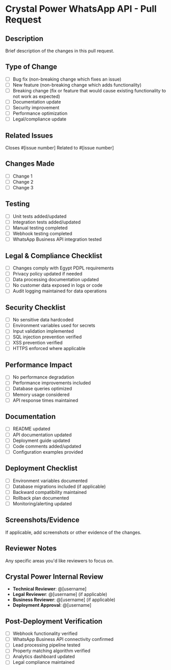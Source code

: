 # Crystal Power WhatsApp API - Pull Request

## Description
Brief description of the changes in this pull request.

## Type of Change
- [ ] Bug fix (non-breaking change which fixes an issue)
- [ ] New feature (non-breaking change which adds functionality)
- [ ] Breaking change (fix or feature that would cause existing functionality to not work as expected)
- [ ] Documentation update
- [ ] Security improvement
- [ ] Performance optimization
- [ ] Legal/compliance update

## Related Issues
Closes #[issue number]
Related to #[issue number]

## Changes Made
- [ ] Change 1
- [ ] Change 2
- [ ] Change 3

## Testing
- [ ] Unit tests added/updated
- [ ] Integration tests added/updated
- [ ] Manual testing completed
- [ ] Webhook testing completed
- [ ] WhatsApp Business API integration tested

## Legal & Compliance Checklist
- [ ] Changes comply with Egypt PDPL requirements
- [ ] Privacy policy updated if needed
- [ ] Data processing documentation updated
- [ ] No customer data exposed in logs or code
- [ ] Audit logging maintained for data operations

## Security Checklist
- [ ] No sensitive data hardcoded
- [ ] Environment variables used for secrets
- [ ] Input validation implemented
- [ ] SQL injection prevention verified
- [ ] XSS prevention verified
- [ ] HTTPS enforced where applicable

## Performance Impact
- [ ] No performance degradation
- [ ] Performance improvements included
- [ ] Database queries optimized
- [ ] Memory usage considered
- [ ] API response times maintained

## Documentation
- [ ] README updated
- [ ] API documentation updated
- [ ] Deployment guide updated
- [ ] Code comments added/updated
- [ ] Configuration examples provided

## Deployment Checklist
- [ ] Environment variables documented
- [ ] Database migrations included (if applicable)
- [ ] Backward compatibility maintained
- [ ] Rollback plan documented
- [ ] Monitoring/alerting updated

## Screenshots/Evidence
If applicable, add screenshots or other evidence of the changes.

## Reviewer Notes
Any specific areas you'd like reviewers to focus on.

## Crystal Power Internal Review
- **Technical Reviewer**: @[username]
- **Legal Reviewer**: @[username] (if applicable)
- **Business Reviewer**: @[username] (if applicable)
- **Deployment Approval**: @[username]

## Post-Deployment Verification
- [ ] Webhook functionality verified
- [ ] WhatsApp Business API connectivity confirmed
- [ ] Lead processing pipeline tested
- [ ] Property matching algorithm verified
- [ ] Analytics dashboard updated
- [ ] Legal compliance maintained
